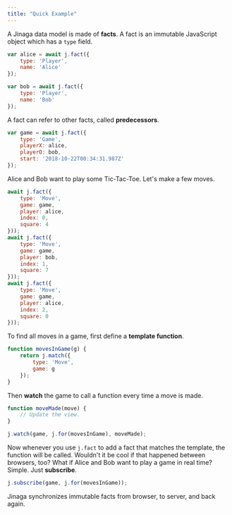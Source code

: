 ```yaml
---
title: "Quick Example"
---
```


A Jinaga data model is made of **facts**.
A fact is an immutable JavaScript object which has a `type` field.

```JavaScript
var alice = await j.fact({
    type: 'Player',
    name: 'Alice'
});

var bob = await j.fact({
    type: 'Player',
    name: 'Bob'
});
```

A fact can refer to other facts, called **predecessors**.

```JavaScript
var game = await j.fact({
    type: 'Game',
    playerX: alice,
    playerO: bob,
    start: '2018-10-22T00:34:31.987Z'
});
```

Alice and Bob want to play some Tic-Tac-Toe.
Let's make a few moves.

```JavaScript
await j.fact({
    type: 'Move',
    game: game,
    player: alice,
    index: 0,
    square: 4
}));
await j.fact({
    type: 'Move',
    game: game,
    player: bob,
    index: 1,
    square: 7
}));
await j.fact({
    type: 'Move',
    game: game,
    player: alice,
    index: 2,
    square: 0
}));
```

To find all moves in a game, first define a **template function**.

```JavaScript
function movesInGame(g) {
    return j.match({
        type: 'Move',
        game: g
    });
}
```

Then **watch** the game to call a function every time a move is made.

```JavaScript
function moveMade(move) {
    // Update the view.
}

j.watch(game, j.for(movesInGame), moveMade);
```

Now whenever you use `j.fact` to add a fact that matches the template, the function will be called.
Wouldn't it be cool if that happened between browsers, too?
What if Alice and Bob want to play a game in real time?
Simple. Just **subscribe**.

```JavaScript
j.subscribe(game, j.for(movesInGame));
```

Jinaga synchronizes immutable facts from browser, to server, and back again.